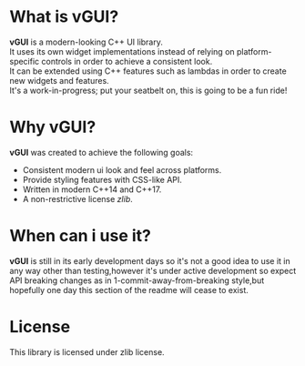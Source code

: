 # What is vGUI?
**vGUI** is a modern-looking C++ UI library.  
It uses its own widget implementations instead of relying on platform-specific controls in order to achieve a consistent look.  
It can be extended using C++ features such as lambdas in order to create new widgets and features.  
It's a work-in-progress; put your seatbelt on, this is going to be a fun ride!

# Why vGUI?
**vGUI** was created to achieve the following goals:
- Consistent modern ui look and feel across platforms.
- Provide styling features with CSS-like API.
- Written in modern C++14 and C++17.
- A non-restrictive license *zlib*.

# When can i use it?
**vGUI** is still in its early development days so it's not a good idea to use it in any way other than testing,however it's under active
development so expect API breaking changes as in 1-commit-away-from-breaking style,but hopefully one day this section of the readme will cease to exist.

# License
This library is licensed under zlib license.
